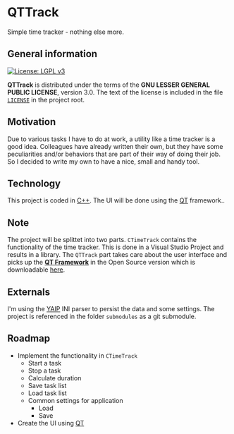# QTTrack
Simple time tracker - nothing else more.

## General information
[![License: LGPL v3](https://img.shields.io/badge/License-LGPL%20v3-blue.svg)](http://www.gnu.org/licenses/lgpl-3.0 "LGPL-3.0")

**QTTrack** is distributed under the terms of the **GNU LESSER GENERAL PUBLIC LICENSE**, version 3.0. The text of the license is included in the file [<code>LICENSE</code>](https://github.com/ThirtySomething/Weatherstation/blob/master/LICENSE.TXT "LGPL-3.0") in the project root.

## Motivation
Due to various tasks I have to do at work, a utility like a time tracker is a good idea. Colleagues have already written their own, but they have some peculiarities and/or behaviors that are part of their way of doing their job. So I decided to write my own to have a nice, small and handy tool.

## Technology
This project is coded in [C++][CPP]. The UI will be done using the [QT][QT] framework..

## Note
The project will be splittet into two parts. <code>CTimeTrack</code> contains the functionality of the time tracker. This is done in a Visual Studio Project and results in a library. The <code>QTTrack</code> part takes care about the user interface and picks up the **[QT Framework][QTWiki]** in the Open Source version which is downloadable [here][QT].

## Externals
I'm using the [YAIP][YAIP] INI parser to persist the data and some settings. The project is referenced in the folder <code>submodules</code> as a git submodule.

## Roadmap
* Implement the functionality in <code>CTimeTrack</code>
    * Start a task
    * Stop a task
    * Calculate duration
    * Save task list
    * Load task list
    * Common settings for application
        * Load
        * Save
* Create the UI using [QT][QT]


[CPP]:https://en.wikipedia.org/wiki/C%2B%2B
[QT]:https://www.qt.io/
[QTWiki]:https://en.wikipedia.org/wiki/Qt_(software)
[YAIP]:https://github.com/ThirtySomething/YAIP
